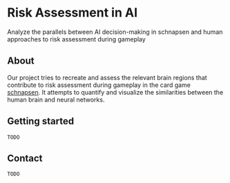 # Risk Assessment in AI
Analyze the parallels between AI decision-making in schnapsen and human approaches to risk assessment during gameplay

## About
Our project tries to recreate and assess the relevant brain regions that contribute to risk assessment during gameplay in the card game [schnapsen](https://en.wikipedia.org/wiki/Schnapsen). It attempts to quantify and visualize the similarities between the human brain and neural networks.

## Getting started
`TODO`

## Contact
`TODO`